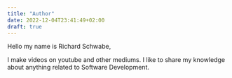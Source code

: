 ```yaml
---
title: "Author"
date: 2022-12-04T23:41:49+02:00
draft: true
---
```


Hello my name is Richard Schwabe,

I make videos on youtube and other mediums. I like to share my knowledge about
anything related to Software Development.


